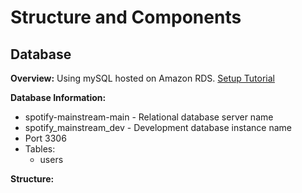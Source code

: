 # Structure and Components

## Database

**Overview:**
Using mySQL hosted on Amazon RDS.  [Setup Tutorial](https://aws.amazon.com/getting-started/tutorials/create-mysql-db/)

**Database Information:** 

* spotify-mainstream-main - Relational database server name
* spotify_mainstream_dev - Development database instance name
* Port 3306
* Tables:
	* users

**Structure:**
